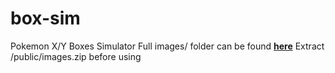 box-sim
=======

Pokemon X/Y Boxes Simulator
Full images/ folder can be found [**here**](https://mega.co.nz/#!JUxwARKZ!fRI9xzw-wUGC9bIJu5Z8QeJXvL9QWrzTxU0Zw3AjiT4)
Extract /public/images.zip before using
